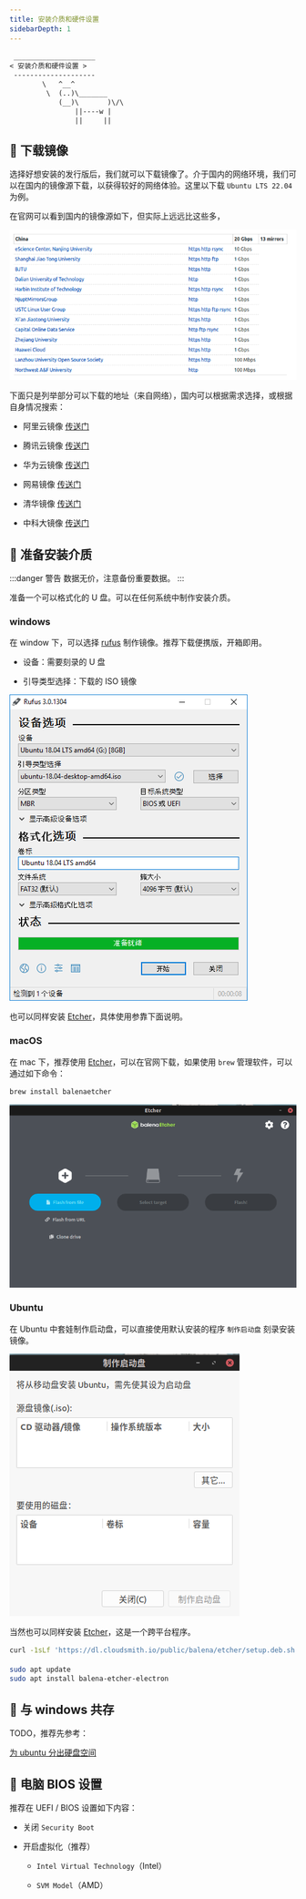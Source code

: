 ```yaml
---
title: 安装介质和硬件设置
sidebarDepth: 1
---
```



```:no-line-numbers
 ____________________
< 安装介质和硬件设置 >
 --------------------
        \   ^__^
         \  (..)\_______
            (__)\       )\/\
                ||----w |
                ||     ||
```




## 🌭 下载镜像

选择好想安装的发行版后，我们就可以下载镜像了。介于国内的网络环境，我们可以在国内的镜像源下载，以获得较好的网络体验。这里以下载 `Ubuntu LTS 22.04` 为例。

在官网可以看到国内的镜像源如下，但实际上远远比这些多，

![media](/images/docs/prepare/media/mirror.png)

下面只是列举部分可以下载的地址（来自网络），国内可以根据需求选择，或根据自身情况搜索：

- 阿里云镜像 [传送门](https://developer.aliyun.com/mirror/ubuntu-releases)

- 腾讯云镜像 [传送门](https://mirrors.cloud.tencent.com/ubuntu-cdimage/ubuntu/releases/)

- 华为云镜像 [传送门](https://repo.huaweicloud.com/ubuntu-cdimage/ubuntu/releases/)

- 网易镜像 [传送门](https://mirrors.163.com/ubuntu-releases/)

- 清华镜像 [传送门](https://mirrors.tuna.tsinghua.edu.cn/ubuntu-releases/)

- 中科大镜像 [传送门](https://mirrors.ustc.edu.cn/)



## 🍔 准备安装介质

:::danger 警告
数据无价，注意备份重要数据。
:::

准备一个可以格式化的 U 盘。可以在任何系统中制作安装介质。

### windows

在 window 下，可以选择 [rufus](https://rufus.ie/zh/) 制作镜像。推荐下载便携版，开箱即用。

- 设备：需要刻录的 U 盘

- 引导类型选择：下载的 ISO 镜像

![rufus](/images/docs/guide/prepare/media/rufus.png)

也可以同样安装 [Etcher](https://www.balena.io/etcher/)，具体使用参靠下面说明。

### macOS

在 mac 下，推荐使用 [Etcher](https://www.balena.io/etcher/)，可以在官网下载，如果使用 `brew` 管理软件，可以通过如下命令：

```sh
brew install balenaetcher
```

![balenaetcher](/images/docs/guide/prepare/media/balenaetcher.png)

### Ubuntu

在 Ubuntu 中套娃制作启动盘，可以直接使用默认安装的程序 `制作启动盘` 刻录安装镜像。

![ubuntu-make](/images/docs/guide/prepare/media/ubuntu-make.png)

当然也可以同样安装 [Etcher](https://www.balena.io/etcher/)，这是一个跨平台程序。

```sh
curl -1sLf 'https://dl.cloudsmith.io/public/balena/etcher/setup.deb.sh' | sudo -E bash

sudo apt update
sudo apt install balena-etcher-electron
```

## 🍟 与 windows 共存

TODO，推荐先参考：

[为 ubuntu 分出硬盘空间](https://arch.icekylin.online/rookie/pre-install.html#_4-%E4%B8%BA-archlinux-%E5%88%86%E5%87%BA%E7%A1%AC%E7%9B%98%E7%A9%BA%E9%97%B4-%E5%8F%AF%E9%80%89)


## 🍕 电脑 BIOS 设置

推荐在 UEFI / BIOS 设置如下内容：

- 关闭 `Security Boot`

- 开启虚拟化（推荐）

  - `Intel Virtual Technology`（Intel）

  - `SVM Model`（AMD）
